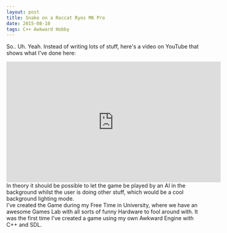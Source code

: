 ```yaml
---
layout: post
title: Snake on a Roccat Ryos MK Pro
date: 2015-08-10
tags: C++ Awkward Hobby
---
```

So.. Uh. Yeah. Instead of writing lots of stuff, here's a video on YouTube that shows what I've done here:
<center><iframe width="560" height="315" src="https://www.youtube.com/embed/l1b0mLjcS3o?rel=0" frameborder="0" allowfullscreen></iframe></center>
 In theory it should be possible to let the game be played by an AI in the background whilst the user is doing other stuff, which would be a cool background lighting mode. <br>
 I've created the Game during my Free Time in University, where we have an awesome Games Lab with all sorts of funny Hardware to fool around with. It was the first time I've created a game using my own Awkward Engine with C++ and SDL.